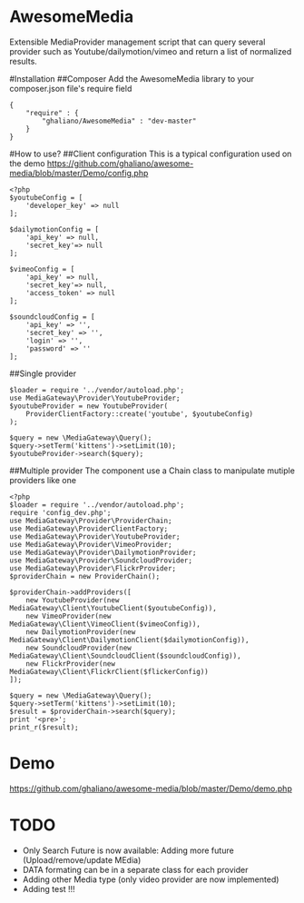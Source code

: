 # AwesomeMedia
Extensible MediaProvider management script that can query several provider 
such as Youtube/dailymotion/vimeo and return a list of normalized results.

#Installation
##Composer
Add the AwesomeMedia library to your composer.json file's require field
```
{
    "require" : {
        "ghaliano/AwesomeMedia" : "dev-master"
    }
}
```
#How to use?
##Client configuration
This is a typical configuration used on the demo
https://github.com/ghaliano/awesome-media/blob/master/Demo/config.php
```
<?php
$youtubeConfig = [
    'developer_key' => null
];    
    
$dailymotionConfig = [
    'api_key' => null, 
    'secret_key'=> null
];

$vimeoConfig = [
    'api_key' => null, 
    'secret_key'=> null, 
    'access_token' => null
];

$soundcloudConfig = [
    'api_key' => '',
    'secret_key' => '',
    'login' => '',
    'password' => ''
];
```
##Single provider
```
$loader = require '../vendor/autoload.php';
use MediaGateway\Provider\YoutubeProvider;
$youtubeProvider = new YoutubeProvider(
    ProviderClientFactory::create('youtube', $youtubeConfig)
);

$query = new \MediaGateway\Query();
$query->setTerm('kittens')->setLimit(10);
$youtubeProvider->search($query);
```
##Multiple provider
The component use a Chain class to manipulate mutiple providers like one
```
<?php
$loader = require '../vendor/autoload.php';
require 'config_dev.php';
use MediaGateway\Provider\ProviderChain;
use MediaGateway\ProviderClientFactory;
use MediaGateway\Provider\YoutubeProvider;
use MediaGateway\Provider\VimeoProvider;
use MediaGateway\Provider\DailymotionProvider;
use MediaGateway\Provider\SoundcloudProvider;
use MediaGateway\Provider\FlickrProvider;
$providerChain = new ProviderChain();

$providerChain->addProviders([
    new YoutubeProvider(new MediaGateway\Client\YoutubeClient($youtubeConfig)),
    new VimeoProvider(new MediaGateway\Client\VimeoClient($vimeoConfig)),
    new DailymotionProvider(new MediaGateway\Client\DailymotionClient($dailymotionConfig)),
    new SoundcloudProvider(new MediaGateway\Client\SoundcloudClient($soundcloudConfig)),
    new FlickrProvider(new MediaGateway\Client\FlickrClient($flickerConfig))
]);

$query = new \MediaGateway\Query();
$query->setTerm('kittens')->setLimit(10);
$result = $providerChain->search($query);
print '<pre>';
print_r($result);
```
# Demo
https://github.com/ghaliano/awesome-media/blob/master/Demo/demo.php

# TODO
* Only Search Future is now available: Adding more future (Upload/remove/update MEdia) 
* DATA formating can be in a separate class for each provider
* Adding other Media type (only video provider are now implemented)
* Adding test !!!
